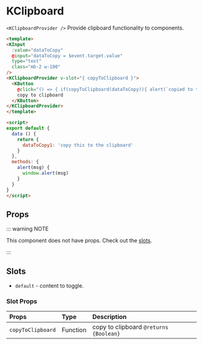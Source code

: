 # KClipboard

`<KClipboardProvider />` Provide clipboard functionality to components.

<KCard>
  <template v-slot:body>
    <KInput :value="dataToCopy1" @input="dataToCopy1 = $event.target.value" type="text" class="mb-2 w-100" />
    <KClipboardProvider v-slot="{ copyToClipboard }">
      <KButton
        @click="$toaster.open(`${dataToCopy1}`)">
        copy to clipboard
      </KButton>
    </KClipboardProvider>
  </template>
</KCard>

```html
<template>
<KInput
  :value="dataToCopy"
  @input="dataToCopy = $event.target.value"
  type="text"
  class="mb-2 w-100"
/>
<KClipboardProvider v-slot="{ copyToClipboard }">
  <KButton
    @click="() => { if(copyToClipboard(dataToCopy)){ alert(`copied to the clipboard: '${dataToCopy}'`) } }">
    copy to clipboard
  </KButton>
</KClipboardProvider>
</template>

<script>
export default {
  data () {
    return {
      dataToCopy1: 'copy this to the clipboard'
    }
  },
  methods: {
    alert(msg) {
      window.alert(msg)
    }
  }
}
</script>
```

## Props

::: warning NOTE

This component does not have props. Check out the [slots](#slots).

:::

## Slots

- `default` - content to toggle.

### Slot Props

| Props             | Type     | Description                            |
| :---------------- | :------- | :------------------------------------- |
| `copyToClipboard` | Function | copy to clipboard `@returns {Boolean}` |

<script>
export default {
  data () {
    return {
      dataToCopy1: 'copy this to the clipboard'
    }
  },
  methods: {
    alert(msg) {
      window.alert(msg)
    }
  }
}
</script>
